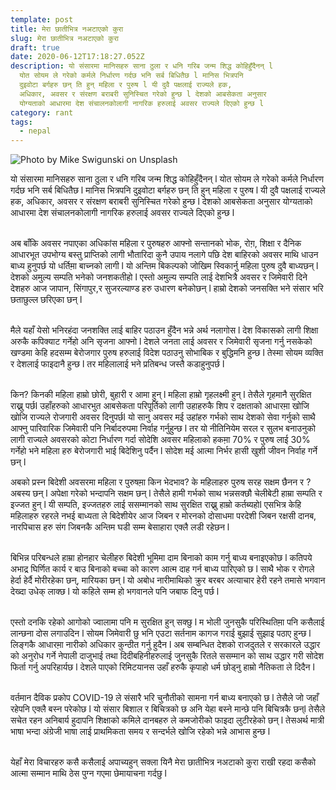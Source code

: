 ```yaml
---
template: post
title: मेरा छातीभित्र नअटाएको कुरा
slug: मेरा छातीभित्र नअटाएको कुरा
draft: true
date: 2020-06-12T17:18:27.052Z
description: यो संसारमा मानिसहरु साना ठुला र धनि गरिब जन्म शिद्ध कोहिहुँदैनन् l
  योत सोयम ले गरेको कर्मले निर्धारण गर्दछ भनि सर्ब बिधितैछ l मानिस भित्रपनि
  दुइवोटा बर्गहरु छन् ति हुन् महिला र पुरुष l यी दुवै पक्षलाई राज्यले हक,
  अधिकार, अवसर र संरक्षण बराबरी सुनिस्चित गरेको हुन्छ l देशको आबसेकता अनुसार
  योग्यताको आधारमा देश संचालनकोलागी नागरिक हरुलाई अवसर राज्यले दिएको हुन्छ l
category: rant
tags:
  - nepal
---
```

![](/media/mike-swigunski-op0h_zmjr5o-unsplash.jpg "Photo by Mike Swigunski on Unsplash")

यो संसारमा मानिसहरु साना ठुला र धनि गरिब जन्म शिद्ध कोहिहुँदैनन् l योत सोयम ले गरेको कर्मले निर्धारण गर्दछ भनि सर्ब बिधितैछ l मानिस भित्रपनि दुइवोटा बर्गहरु छन् ति हुन् महिला र पुरुष l यी दुवै पक्षलाई राज्यले हक, अधिकार, अवसर र संरक्षण बराबरी सुनिस्चित गरेको हुन्छ l देशको आबसेकता अनुसार योग्यताको आधारमा देश संचालनकोलागी नागरिक हरुलाई अवसर राज्यले दिएको हुन्छ l

\
अब बाँकि अवसर नपाएका अधिकांस महिला र पुरुषहरु आफ्नो सन्तानको भोक, रोग़, शिक्षा र दैनिक आधारभूत उपभोग्य बस्तु प्राप्तिको लागी भौतारिदा कुनै उपाय नलागे पछि देश बाहिरको अवसर माथि धाउन बाध्य हुनुपर्छ यो धर्तिम़ा बाच्नको लागी l यो अन्तिम बिकल्पको जोखिम स्विकार्नु महिला पुरुष दुवै बाध्यछन् l देशको अमुल्य सम्पति भनेको जनशकतीहो l एस्तो अमुल्य सम्पति लाई देशभित्रै अवसर र जिमेवारी दिने देशहरु आज जापान, सिंगापुर,र सुजरल्याण्ड हरु उधारण बनेकोछन् l हाम्रो देशको जनसक्ति भने संसार भरि छताछुल्ल छरिएका छन् l

\
मैले यहाँ येसो भनिरहंदा जनशक्ति लाई बाहिर पठाउन हुँदैन भन्ने अर्थ नलागोस l देश विकासको लागी शिक्षा अरुकै कपिक्याट गर्नेहो अनि सृजना आफ्नो l देशले जनता लाई अवसर र जिमेवारी सृजना गर्नु नसकेको खण्डमा केहि हदसम्म बेरोजगार पुरुष हरुलाई विदेश पठाउनु सोभाबिक र बुद्धिमनि हुन्छ l तेस्मा सोयम व्यक्ति र देशलाई फाइदानै हुन्छ l तर महिलालाई भने प्रतिबन्ध जस्तै कडाहुनुपर्छ l

\
किन? किनकी महिला हाम्रो छोरी, बुहारी र आमा हुन् l महिला हाम्रो गृहलक्ष्मी हुन् l तेसैले गृहमानै सुरक्षित राख्नु पर्छl उहाँहरुको आधारभुत आबसेकता परिपूर्तिको लागी उहाहरुकै शिप र दक्षताको आधारम़ा खोजि खोजि राज्यले रोजगारी अवसर दिनुपर्छl यो सानु अवसर मई उहांहरु गर्भको साथ देशको सेवा गर्नुको साथै आफ्नु पारिवारिक जिमेवारी पनि निर्बादरुपमा निर्वाह गर्नुहुन्छ l तर यो नीतिनियेम सरल र सुलभ बनाउनुको लागी राज्यले अवसरको कोटा निर्धारण गर्दा सोदेशि अवसर महिलाको हकम़ा 70% र पुरुष लाई 30% गर्नेहो भने महिला हरु बेरोजगारी भाई बिदेशिनु पर्दैन l सोदेश मई आत्मा निर्भर हासी खुशी जीवन निर्वाह गर्ने छन् l

अबको प्रस्न बिदेशी अवसरमा महिला र पुरुषम़ा किन भेदभाव? के महिलाहरु पुरुष सरह सक्षम छैनन र ? अबस्य छन् l अपेक्षा गरेको भन्दापनि सक्षम छन् l तेसैले हामी गर्भको साथ भन्नसक्छौ चेलीबेटी हाम्रा सम्पति र इज्जत हुन् l यी सम्पति, इज्जतहरु लाई ससम्मानको साथ सुरक्षित राख्नु हाम्रो कर्तब्यहोl एसभित्र केहि महिलाहरु रहरले नभई बाध्यता ले बिदेशीयेर आज जिबन र मोरनको दोसाधमा परदेशी जिबन रक्षसी दानब, नारपिचास हरु संग जिबनकै अन्तिम घडी सम्म बेसाहारा एक्लै लडी रहेछन l

\
बिभिन्न परिबन्धले हाम्रा होनहार चेलीहरु बिदेशी भूमिमा दाम बिनाको काम गर्नु बाध्य बनाइएकोछ l कतिपये अभाद्र घिर्णित कार्य र बाउ बिनाको बच्चा को कारण आत्म दाह गर्न बाध्य पारिएको छ l साथै भोक र रोगले हेर्दा हेर्दै मोरीरहेका छन्, मारियका छन् l यो अबोध नारीमाथिको क्रुर बरबर अत्याचार हेरी रहने तमासे भगवान देख्दा उधेक् लाक्छ l यो कहिले सम्म हो भगवानले पनि जबाफ दिनु पर्छ l

\
एस्तो दनकि रहेको आगोको ज्वालामा पनि म सुरक्षित हुन् सक्छु l म भोली जुनसुकै परिस्थितिम़ा पनि कसैलाई लान्छना दोस लगाउदिन l सोयम जिमेवारी छु भनि एउटा सर्तनाम कागज गराई बुझाई सुझाइ पठाए हुन्छ l लिङ्गकै आधारम़ा नारीको अधिकार कुन्ठीत गर्नु हुदैन l अब सम्बन्धित देशको राजदुतले र सरकारले उद्धार को अनुरोध गर्ने नेपाली दाजुभाई तथा दिदीबहिनीहरुलाई जुनसुकै रितले ससम्मान को साथ उद्धार गरी सोदेश फिर्ता गर्नु अपरिहार्यछ l देशले पाएको रिमिटयानस उहाँ हरुकै कृपाहो धर्म छोड्नु हाम्रो नैतिकता ले दिदैन l

\
वर्तमान दैविक प्रकोप COVID-19 ले संसारै भरि चुनौतीको सामना गर्न बाध्य बनाएको छ l तेसैले जो जहाँ रहेपनि एक्लै बस्न परेकोछ l यो संसार बिशाल र बिचित्रको छ अनि येहा बस्ने मान्छे पनि बिचित्रकै छन्l तेसैले सचेत रहन अनिबार्य हुदापनि शिक्षाको कमिले दानबहरु ले कमजोरीको फाइदा लुटीरहेको छन् l तेसअर्थ मात्री भाषा भन्दा अंग्रेजी भाषा लाई प्राथमिकता समय र सन्दर्भले खोजि रहेको भन्ने आभास हुन्छ l

\
येहाँ मेरा विचारहरु कसै कसैलाई अपाच्यहुन् सक्ला यिनै मेरा छातीभित्र नअटाको कुरा राखी रहदा कसैको आत्मा सम्मान माथि ठेस पुग्न गएमा छेमायाचना गर्दछु l